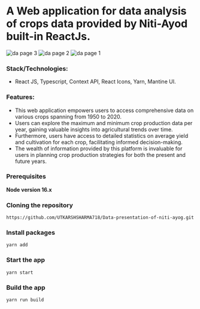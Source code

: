 # A Web application for data analysis of crops data provided by Niti-Ayod built-in ReactJs.

![da page 3](https://github.com/UTKARSHSHARMA718/Data-presentation-of-niti-ayog/assets/86897568/4128d4a6-bf66-430f-b83f-30c99d8b8b5e)
![da page 2](https://github.com/UTKARSHSHARMA718/Data-presentation-of-niti-ayog/assets/86897568/8e12ac17-ce39-4bdc-b313-eb2d7dcee641)
![da page 1](https://github.com/UTKARSHSHARMA718/Data-presentation-of-niti-ayog/assets/86897568/2425affe-eb2f-4157-972e-95c742207054)


### Stack/Technologies:

- React JS, Typescript, Context API, React Icons, Yarn, Mantine UI.

### Features:

- This web application empowers users to access comprehensive data on various crops spanning from 1950 to 2020.
- Users can explore the maximum and minimum crop production data per year, gaining valuable insights into agricultural trends over time.
- Furthermore, users have access to detailed statistics on average yield and cultivation for each crop, facilitating informed decision-making.
- The wealth of information provided by this platform is invaluable for users in planning crop production strategies for both the present and future years. 

### Prerequisites

**Node version 16.x**

### Cloning the repository

```shell
https://github.com/UTKARSHSHARMA718/Data-presentation-of-niti-ayog.git
```

### Install packages

```shell
yarn add
```

### Start the app

```shell
yarn start
```

### Build the app

```shell
yarn run build
```

